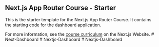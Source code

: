## Next.js App Router Course - Starter

This is the starter template for the Next.js App Router Course. It contains the starting code for the dashboard application.

For more information, see the [course curriculum](https://nextjs.org/learn) on the Next.js Website.
#   N e x t - D a s h b o a r d  
 #   N e x t j s - D a s h b o a r d  
 #   N e x t j s - D a s h b o a r d  
 